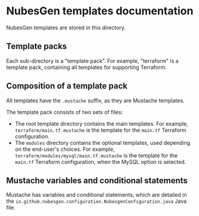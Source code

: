 # NubesGen templates documentation

NubesGen templates are stored in this directory.

## Template packs

Each sub-directory is a "template pack". For example, "terraform" is a template pack, 
containing all templates for supporting Terraform.

## Composition of a template pack

All templates have the `.mustache` suffix, as they are Mustache templates.

The template pack consists of two sets of files:

- The root template directory contains the main templates. 
  For example, `terraform/main.tf.mustache` is the template for the `main.tf`
  Terraform configuration.
- The `modules` directory contains the optional templates, used 
  depending on the end-user's choices. For example, `terraform/modules/mysql/main.tf.mustache`
  is the template for the `main.tf` Terraform configuration, when the MySQL option is selected.
  
## Mustache variables and conditional statements

Mustache has variables and conditional statements, which are detailed in the 
`io.github.nubesgen.configuration.NubesgenConfiguration.java` Java file.
